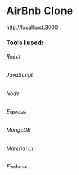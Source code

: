 # AirBnb Clone

[http://localhost:3000](LiveApp)

### Tools I used:

###### React

###### JavaScript

###### Node

###### Express

###### MongoDB

###### Material UI

###### Firebase.
